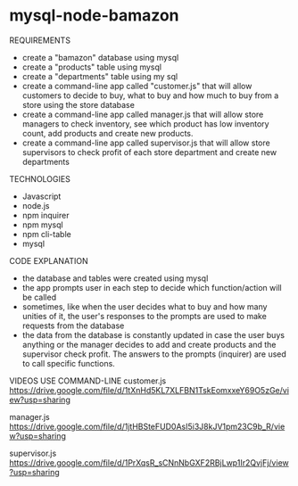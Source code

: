 # mysql-node-bamazon
REQUIREMENTS
- create a "bamazon" database using mysql
- create a "products" table using mysql
- create a "departments" table using my sql
- create a command-line app called "customer.js" that will allow customers to decide to buy, what to buy and how much to buy from a store using the store database
- create a command-line app called manager.js that will allow store managers to check inventory, see which product has low inventory count, add products and create new products.
- create a command-line app called supervisor.js that will allow store supervisors to check profit of each store department and create new departments

TECHNOLOGIES
- Javascript
- node.js
- npm inquirer
- npm mysql
- npm cli-table
- mysql

CODE EXPLANATION
- the database and tables were created using mysql
- the app prompts user in each step to decide which function/action will be called
- sometimes, like when the user decides what to buy and how many unities of it, the user's responses to the prompts are used to make requests from the database
- the data from the database is constantly updated in case the user buys anything or the manager decides to add and create products and the supervisor check profit. The answers to the prompts (inquirer) are used to call specific functions.

VIDEOS USE COMMAND-LINE 
customer.js
https://drive.google.com/file/d/1tXnHd5KL7XLFBN1TskEomxxeY69O5zGe/view?usp=sharing


manager.js
https://drive.google.com/file/d/1jtHBSteFUD0AsI5i3J8kJV1pm23C9b_R/view?usp=sharing


supervisor.js
https://drive.google.com/file/d/1PrXqsR_sCNnNbGXF2RBjLwp1Ir2QvjFj/view?usp=sharing









